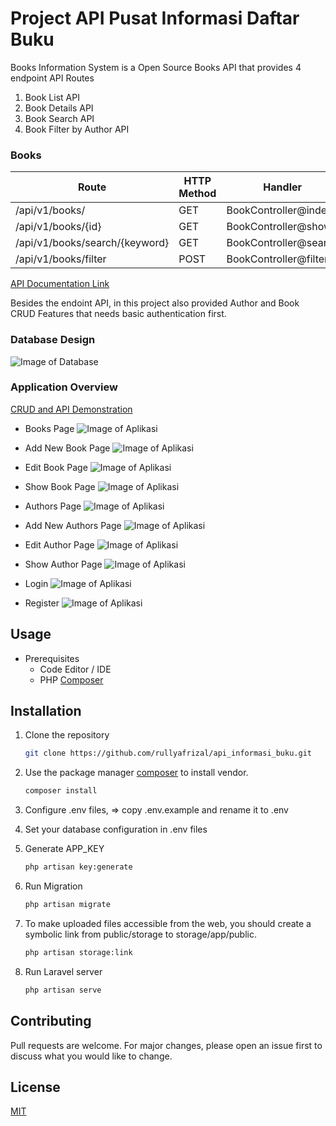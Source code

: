 # Project API Pusat Informasi Daftar Buku

Books Information System is a Open Source Books API that provides 4 endpoint API Routes
1. Book List API
2. Book Details API 
3. Book Search API
4. Book Filter by Author API

### Books
| Route  | HTTP Method   | Handler |
| ------------- | -------------  | ------------- |
| /api/v1/books/  | GET    | BookController@index  |
| /api/v1/books/{id}  | GET    | BookController@show  |
| /api/v1/books/search/{keyword}  | GET    | BookController@search  |
| /api/v1/books/filter  | POST    | BookController@filter  |


[API Documentation Link](https://tinyurl.com/2y35uukj)

Besides the endoint API, in this project also provided Author and Book CRUD Features that
needs basic authentication first. 


### Database Design
![Image of Database](/public/images/erd.png)


### Application Overview
  [CRUD and API Demonstration](https://mega.nz/file/k7IhGCTR#pXv9kK1ud1uqckzrPzsrI8uMTJcFQUe3HgMFtATPcY4)
- Books Page
    ![Image of Aplikasi](/public/images/authors_page.png)

- Add New Book Page
    ![Image of Aplikasi](/public/images/add_book.png)

- Edit Book Page
    ![Image of Aplikasi](/public/images/app2.png)

- Show Book Page
    ![Image of Aplikasi](/public/images/app3.png)

- Authors Page
    ![Image of Aplikasi](/public/images/app.png)

- Add New Authors Page
    ![Image of Aplikasi](/public/images/add_author.png)

- Edit Author Page
    ![Image of Aplikasi](/public/images/edit_author.png)

- Show Author Page
    ![Image of Aplikasi](/public/images/show_author.png)

- Login
  ![Image of Aplikasi](/public/images/login.png)

- Register
  ![Image of Aplikasi](/public/images/regsiter.png)

## Usage
- Prerequisites
    - Code Editor / IDE
    - PHP [Composer](https://getcomposer.org/download/)

## Installation

1. Clone the repository
    ```bash
    git clone https://github.com/rullyafrizal/api_informasi_buku.git
    ```

2. Use the package manager [composer](https://getcomposer.org/download/) to install vendor.

    ```bash
    composer install
    ```

3. Configure .env files, => copy .env.example and rename it to .env

4. Set your database configuration in .env files

5. Generate APP_KEY

    ```bash
    php artisan key:generate
    ```

6. Run Migration 

    ```bash
    php artisan migrate
    ```


7. To make uploaded files accessible from the web, you should create a symbolic link from public/storage to storage/app/public.

    ```bash
    php artisan storage:link
    ```

8. Run Laravel server

    ```bash
    php artisan serve
    ```

## Contributing
Pull requests are welcome. For major changes, please open an issue first to discuss what you would like to change.


## License
[MIT](https://choosealicense.com/licenses/mit/)
